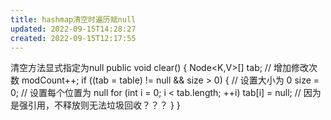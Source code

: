 ```yaml
---
title: hashmap清空时遍历赋null
updated: 2022-09-15T14:28:27
created: 2022-09-15T12:17:55
---
```


清空方法显式指定为null
public void clear() {
Node\<K,V\>\[\] tab;
// 增加修改次数
modCount++;
if ((tab = table) != null && size \> 0) {
// 设置大小为 0
size = 0;
// 设置每个位置为 null
for (int i = 0; i \< tab.length; ++i)
tab\[i\] = null; // 因为是强引用，不释放则无法垃圾回收？？？
}
}
